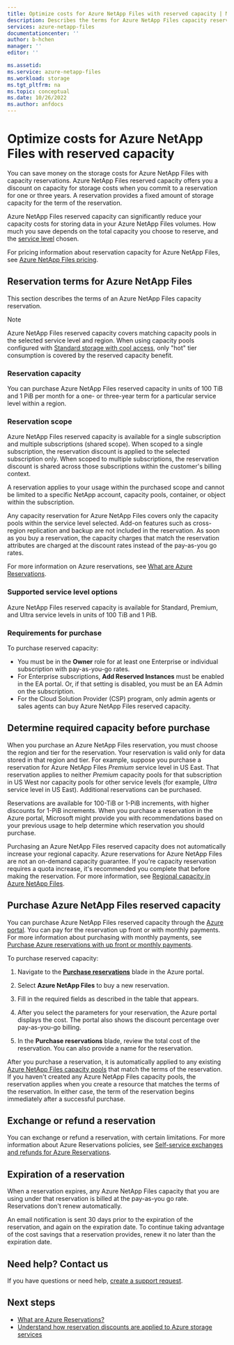 ```yaml
---
title: Optimize costs for Azure NetApp Files with reserved capacity | Microsoft Docs
description: Describes the terms for Azure NetApp Files capacity reservation and how to purchase, exchange, and refund for reserved capacity.
services: azure-netapp-files
documentationcenter: ''
author: b-hchen
manager: ''
editor: ''

ms.assetid:
ms.service: azure-netapp-files
ms.workload: storage
ms.tgt_pltfrm: na
ms.topic: conceptual
ms.date: 10/26/2022
ms.author: anfdocs
---
```

# Optimize costs for Azure NetApp Files with reserved capacity

You can save money on the storage costs for Azure NetApp Files with capacity reservations. Azure NetApp Files reserved capacity offers you a discount on capacity for storage costs when you commit to a reservation for one or three years. A reservation provides a fixed amount of storage capacity for the term of the reservation.

Azure NetApp Files reserved capacity can significantly reduce your capacity costs for storing data in your Azure NetApp Files volumes. How much you save depends on the total capacity you choose to reserve, and the [service level](azure-netapp-files-service-levels.md) chosen. 

For pricing information about reservation capacity for Azure NetApp Files, see [Azure NetApp Files pricing](https://azure.microsoft.com/pricing/details/netapp/).

## Reservation terms for Azure NetApp Files  

This section describes the terms of an Azure NetApp Files capacity reservation.

>[!NOTE]
>Azure NetApp Files reserved capacity covers matching capacity pools in the selected service level and region. When using capacity pools configured with [Standard storage with cool access](manage-cool-access.md), only "hot" tier consumption is covered by the reserved capacity benefit.

### Reservation capacity

You can purchase Azure NetApp Files reserved capacity in units of 100 TiB and 1 PiB per month for a one- or three-year term for a particular service level within a region.

### Reservation scope

Azure NetApp Files reserved capacity is available for a single subscription and multiple subscriptions (shared scope). When scoped to a single subscription, the reservation discount is applied to the selected subscription only. When scoped to multiple subscriptions, the reservation discount is shared across those subscriptions within the customer's billing context.

A reservation applies to your usage within the purchased scope and cannot be limited to a specific NetApp account, capacity pools, container, or object within the subscription.

Any capacity reservation for Azure NetApp Files covers only the capacity pools within the service level selected. Add-on features such as cross-region replication and backup are not included in the reservation. As soon as you buy a reservation, the capacity charges that match the reservation attributes are charged at the discount rates instead of the pay-as-you go rates. 

For more information on Azure reservations, see [What are Azure Reservations](../cost-management-billing/reservations/save-compute-costs-reservations.md).

### Supported service level options

Azure NetApp Files reserved capacity is available for Standard, Premium, and Ultra service levels in units of 100 TiB and 1 PiB.

### Requirements for purchase

To purchase reserved capacity:
* You must be in the **Owner** role for at least one Enterprise or individual subscription with pay-as-you-go rates.
* For Enterprise subscriptions, **Add Reserved Instances** must be enabled in the EA portal. Or, if that setting is disabled, you must be an EA Admin on the subscription.
* For the Cloud Solution Provider (CSP) program, only admin agents or sales agents can buy Azure NetApp Files reserved capacity.

## Determine required capacity before purchase

When you purchase an Azure NetApp Files reservation, you must choose the region and tier for the reservation. Your reservation is valid only for data stored in that region and tier. For example, suppose you purchase a reservation for Azure NetApp Files *Premium* service level in US East. That reservation applies to neither *Premium* capacity pools for that subscription in US West nor capacity pools for other service levels (for example, *Ultra* service level in US East). Additional reservations can be purchased. 

Reservations are available for 100-TiB or 1-PiB increments, with higher discounts for 1-PiB increments. When you purchase a reservation in the Azure portal, Microsoft might provide you with recommendations based on your previous usage to help determine which reservation you should purchase.

Purchasing an Azure NetApp Files reserved capacity does not automatically increase your regional capacity. Azure reservations for Azure NetApp Files are not an on-demand capacity guarantee. If you're capacity reservation requires a quota increase, it's recommended you complete that before making the reservation. For more information, see [Regional capacity in Azure NetApp Files](regional-capacity-quota.md).

## Purchase Azure NetApp Files reserved capacity 

You can purchase Azure NetApp Files reserved capacity through the [Azure portal](https://portal.azure.com/). You can pay for the reservation up front or with monthly payments. For more information about purchasing with monthly payments, see [Purchase Azure reservations with up front or monthly payments](../cost-management-billing/reservations/prepare-buy-reservation.md).

To purchase reserved capacity:

1. Navigate to the [**Purchase reservations**](https://portal.azure.com/#blade/Microsoft_Azure_Reservations/CreateBlade/referrer/Browse_AddCommand) blade in the Azure portal.

2. Select **Azure NetApp Files** to buy a new reservation.

3. Fill in the required fields as described in the table that appears.

4. After you select the parameters for your reservation, the Azure portal displays the cost. The portal also shows the discount percentage over pay-as-you-go billing.

5. In the **Purchase reservations** blade, review the total cost of the reservation. You can also provide a name for the reservation.

After you purchase a reservation, it is automatically applied to any existing [Azure NetApp Files capacity pools](azure-netapp-files-set-up-capacity-pool.md) that match the terms of the reservation. If you haven't created any Azure NetApp Files capacity pools, the reservation applies when you create a resource that matches the terms of the reservation. In either case, the term of the reservation begins immediately after a successful purchase.

## Exchange or refund a reservation 

You can exchange or refund a reservation, with certain limitations. For more information about Azure Reservations policies, see [Self-service exchanges and refunds for Azure Reservations](../cost-management-billing/reservations/exchange-and-refund-azure-reservations.md).

<!-- 
### Exchange a reservation  

Exchanging a reservation enables you to receive a prorated refund based on the unused portion of the reservation. You can then apply the refund to the purchase price of a new Azure NetApp Files reservation.

There's no limit on the number of exchanges you can make. Also, there's no fee associated with an exchange. The new reservation that you purchase must be of equal or greater value than the prorated credit from the original reservation. An Azure NetApp Files reservation can be exchanged only for another Azure NetApp Files reservation, and not for a reservation for any other Azure service.

### Refund a reservation

You can cancel an Azure NetApp Files reservation at any time. When you cancel, you'll receive a prorated refund based on the remaining term of the reservation, minus a 12% early termination fee. The maximum refund per year is $50,000.

Cancelling a reservation immediately terminates the reservation and returns the remaining months to Microsoft. The remaining prorated balance, minus the fee, will be refunded to your original form of purchase. -->

## Expiration of a reservation 

When a reservation expires, any Azure NetApp Files capacity that you are using under that reservation is billed at the pay-as-you go rate. Reservations don't renew automatically.

An email notification is sent 30 days prior to the expiration of the reservation, and again on the expiration date. To continue taking advantage of the cost savings that a reservation provides, renew it no later than the expiration date.

## Need help? Contact us

If you have questions or need help, [create a support request](https://go.microsoft.com/fwlink/?linkid=2083458).

## Next steps

* [What are Azure Reservations?](../cost-management-billing/reservations/save-compute-costs-reservations.md)
* [Understand how reservation discounts are applied to Azure storage services](../cost-management-billing/reservations/understand-storage-charges.md)

